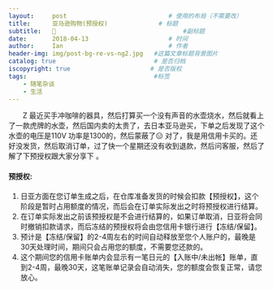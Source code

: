 ```yaml
---
layout:     post             				# 使用的布局（不需要改）
title:      亚马逊购物(预授权)          	# 标题 
subtitle:   👿 					  				#副标题
date:       2018-04-13  					# 时间
author:     Ian                  			# 作者
header-img: img/post-bg-re-vs-ng2.jpg	#这篇文章标题背景图片
catalog: true                        	# 是否归档
iscopyright: true                      # 是否版权
tags:                              		#标签
    - 随笔杂谈
    - 生活
---
```





　　Z 最近买手冲咖啡的器具，然后打算买一个没有声音的水壶烧水，然后就看上了一款虎牌的水壶，然后国内卖的太贵了，去日本亚马逊买，下单之后发现了这个水壶的电压是110V 功率是1300的，然后蒙蔽了😑 对了，我是用信用卡买的。还好没发货，然后取消订单，过了快一个星期还没有收到退款，然后问客服，然后了解了下预授权跟大家分享下   。

#### 预授权:

1. 日亚方面在您订单生成之后，在仓库准备发货的时候会扣款【预授权】，这个阶段是暂时占用额度的情况，而后会在订单实际发出之时将预授权进行结算。
2. 在订单实际发出之前该预授权是不会进行结算的，如果订单取消，日亚将会同时撤销扣款请求，而后冻结的预授权将会由您信用卡银行进行【冻结/保留】。
3. 预计是【冻结/保留】的2-4周左右的时间自动释放至您个人账户的，最晚是30天处理时间，期间只会占用您的额度，不需要您还款的。
4. 这个期间您的信用卡账单内会显示有一笔日元的【入账中/未出帐】账单，直到2-4周，最晚30天，这笔账单记录会自动消失，您的额度会恢复正常，请您放心。



